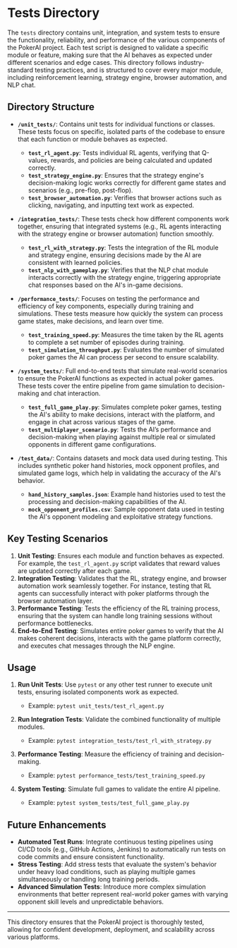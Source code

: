 # Tests Directory

The `tests` directory contains unit, integration, and system tests to ensure the functionality, reliability, and performance of the various components of the PokerAI project. Each test script is designed to validate a specific module or feature, making sure that the AI behaves as expected under different scenarios and edge cases. This directory follows industry-standard testing practices, and is structured to cover every major module, including reinforcement learning, strategy engine, browser automation, and NLP chat.

## Directory Structure

- **`/unit_tests/`**: Contains unit tests for individual functions or classes. These tests focus on specific, isolated parts of the codebase to ensure that each function or module behaves as expected.
  - **`test_rl_agent.py`**: Tests individual RL agents, verifying that Q-values, rewards, and policies are being calculated and updated correctly.
  - **`test_strategy_engine.py`**: Ensures that the strategy engine's decision-making logic works correctly for different game states and scenarios (e.g., pre-flop, post-flop).
  - **`test_browser_automation.py`**: Verifies that browser actions such as clicking, navigating, and inputting text work as expected.

- **`/integration_tests/`**: These tests check how different components work together, ensuring that integrated systems (e.g., RL agents interacting with the strategy engine or browser automation) function smoothly.
  - **`test_rl_with_strategy.py`**: Tests the integration of the RL module and strategy engine, ensuring decisions made by the AI are consistent with learned policies.
  - **`test_nlp_with_gameplay.py`**: Verifies that the NLP chat module interacts correctly with the strategy engine, triggering appropriate chat responses based on the AI's in-game decisions.

- **`/performance_tests/`**: Focuses on testing the performance and efficiency of key components, especially during training and simulations. These tests measure how quickly the system can process game states, make decisions, and learn over time.
  - **`test_training_speed.py`**: Measures the time taken by the RL agents to complete a set number of episodes during training.
  - **`test_simulation_throughput.py`**: Evaluates the number of simulated poker games the AI can process per second to ensure scalability.

- **`/system_tests/`**: Full end-to-end tests that simulate real-world scenarios to ensure the PokerAI functions as expected in actual poker games. These tests cover the entire pipeline from game simulation to decision-making and chat interaction.
  - **`test_full_game_play.py`**: Simulates complete poker games, testing the AI's ability to make decisions, interact with the platform, and engage in chat across various stages of the game.
  - **`test_multiplayer_scenario.py`**: Tests the AI’s performance and decision-making when playing against multiple real or simulated opponents in different game configurations.

- **`/test_data/`**: Contains datasets and mock data used during testing. This includes synthetic poker hand histories, mock opponent profiles, and simulated game logs, which help in validating the accuracy of the AI's behavior.
  - **`hand_history_samples.json`**: Example hand histories used to test the processing and decision-making capabilities of the AI.
  - **`mock_opponent_profiles.csv`**: Sample opponent data used in testing the AI's opponent modeling and exploitative strategy functions.

## Key Testing Scenarios

1. **Unit Testing**: Ensures each module and function behaves as expected. For example, the `test_rl_agent.py` script validates that reward values are updated correctly after each game.
2. **Integration Testing**: Validates that the RL, strategy engine, and browser automation work seamlessly together. For instance, testing that RL agents can successfully interact with poker platforms through the browser automation layer.
3. **Performance Testing**: Tests the efficiency of the RL training process, ensuring that the system can handle long training sessions without performance bottlenecks.
4. **End-to-End Testing**: Simulates entire poker games to verify that the AI makes coherent decisions, interacts with the game platform correctly, and executes chat messages through the NLP engine.

## Usage

1. **Run Unit Tests**: Use `pytest` or any other test runner to execute unit tests, ensuring isolated components work as expected.
   - Example: `pytest unit_tests/test_rl_agent.py`
   
2. **Run Integration Tests**: Validate the combined functionality of multiple modules.
   - Example: `pytest integration_tests/test_rl_with_strategy.py`
   
3. **Performance Testing**: Measure the efficiency of training and decision-making.
   - Example: `pytest performance_tests/test_training_speed.py`
   
4. **System Testing**: Simulate full games to validate the entire AI pipeline.
   - Example: `pytest system_tests/test_full_game_play.py`

## Future Enhancements

- **Automated Test Runs**: Integrate continuous testing pipelines using CI/CD tools (e.g., GitHub Actions, Jenkins) to automatically run tests on code commits and ensure consistent functionality.
- **Stress Testing**: Add stress tests that evaluate the system's behavior under heavy load conditions, such as playing multiple games simultaneously or handling long training periods.
- **Advanced Simulation Tests**: Introduce more complex simulation environments that better represent real-world poker games with varying opponent skill levels and unpredictable behaviors.

---

This directory ensures that the PokerAI project is thoroughly tested, allowing for confident development, deployment, and scalability across various platforms.
